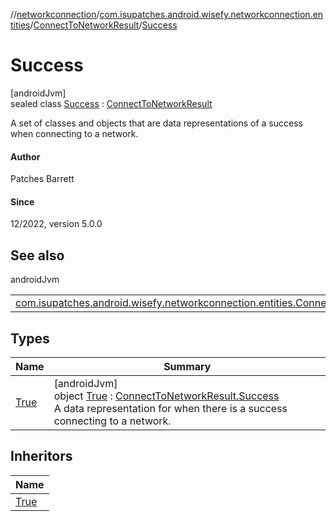 //[networkconnection](../../../../index.md)/[com.isupatches.android.wisefy.networkconnection.entities](../../index.md)/[ConnectToNetworkResult](../index.md)/[Success](index.md)

# Success

[androidJvm]\
sealed class [Success](index.md) : [ConnectToNetworkResult](../index.md)

A set of classes and objects that are data representations of a success when connecting to a network.

#### Author

Patches Barrett

#### Since

12/2022, version 5.0.0

## See also

androidJvm

| | |
|---|---|
| [com.isupatches.android.wisefy.networkconnection.entities.ConnectToNetworkResult](../index.md) |  |

## Types

| Name | Summary |
|---|---|
| [True](-true/index.md) | [androidJvm]<br>object [True](-true/index.md) : [ConnectToNetworkResult.Success](index.md)<br>A data representation for when there is a success connecting to a network. |

## Inheritors

| Name |
|---|
| [True](-true/index.md) |
